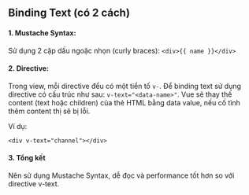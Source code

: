 ## Binding Text (có 2 cách)

#### 1. Mustache Syntax:

Sử dụng 2 cặp dấu ngoặc nhọn (curly braces): `<div>{{ name }}</div>`

#### 2. Directive:

Trong view, mỗi directive đều có một tiền tố `v-`.
Để binding text sử dụng directive có cấu trúc như sau: `v-text="<data-name>"`.
Vue sẽ thay thế content (text hoặc children) của thẻ HTML bằng data value, nếu cố tình thêm content thị sẽ bị lỗi.

Ví dụ:

```
<div v-text="channel"></div>
```

#### 3. Tổng kết

Nên sử dụng Mustache Syntax, dễ đọc và performance tốt hơn so với directive v-text.

